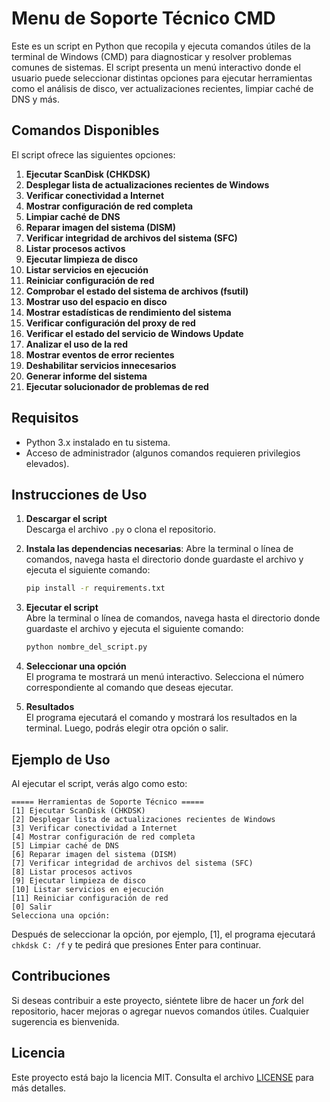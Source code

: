 # Menu de Soporte Técnico CMD

Este es un script en Python que recopila y ejecuta comandos útiles de la terminal de Windows (CMD) para diagnosticar y resolver problemas comunes de sistemas. El script presenta un menú interactivo donde el usuario puede seleccionar distintas opciones para ejecutar herramientas como el análisis de disco, ver actualizaciones recientes, limpiar caché de DNS y más.

## Comandos Disponibles

El script ofrece las siguientes opciones:

1. **Ejecutar ScanDisk (CHKDSK)**  
2. **Desplegar lista de actualizaciones recientes de Windows** 
3. **Verificar conectividad a Internet**  
4. **Mostrar configuración de red completa**  
5. **Limpiar caché de DNS**  
6. **Reparar imagen del sistema (DISM)**  
7. **Verificar integridad de archivos del sistema (SFC)**  
8. **Listar procesos activos**  
9. **Ejecutar limpieza de disco**  
10. **Listar servicios en ejecución**  
11. **Reiniciar configuración de red**
12. **Comprobar el estado del sistema de archivos (fsutil)**
13. **Mostrar uso del espacio en disco**
14. **Mostrar estadísticas de rendimiento del sistema**
15. **Verificar configuración del proxy de red**
16. **Verificar el estado del servicio de Windows Update**
17. **Analizar el uso de la red**
18. **Mostrar eventos de error recientes**
19. **Deshabilitar servicios innecesarios**
20. **Generar informe del sistema**
21. **Ejecutar solucionador de problemas de red**


## Requisitos

- Python 3.x instalado en tu sistema.
- Acceso de administrador (algunos comandos requieren privilegios elevados).

## Instrucciones de Uso

1. **Descargar el script**  
   Descarga el archivo `.py` o clona el repositorio.
   
2. **Instala las dependencias necesarias**:
Abre la terminal o línea de comandos, navega hasta el directorio donde guardaste el archivo y ejecuta el siguiente comando:

    ```bash
    pip install -r requirements.txt
    ```
   
3. **Ejecutar el script**  
   Abre la terminal o línea de comandos, navega hasta el directorio donde guardaste el archivo y ejecuta el siguiente comando:

   ```bash
   python nombre_del_script.py
   ```

4. **Seleccionar una opción**  
   El programa te mostrará un menú interactivo. Selecciona el número correspondiente al comando que deseas ejecutar.

5. **Resultados**  
   El programa ejecutará el comando y mostrará los resultados en la terminal. Luego, podrás elegir otra opción o salir.

## Ejemplo de Uso

Al ejecutar el script, verás algo como esto:

```
===== Herramientas de Soporte Técnico =====
[1] Ejecutar ScanDisk (CHKDSK)
[2] Desplegar lista de actualizaciones recientes de Windows
[3] Verificar conectividad a Internet
[4] Mostrar configuración de red completa
[5] Limpiar caché de DNS
[6] Reparar imagen del sistema (DISM)
[7] Verificar integridad de archivos del sistema (SFC)
[8] Listar procesos activos
[9] Ejecutar limpieza de disco
[10] Listar servicios en ejecución
[11] Reiniciar configuración de red
[0] Salir
Selecciona una opción:
```

Después de seleccionar la opción, por ejemplo, [1], el programa ejecutará `chkdsk C: /f` y te pedirá que presiones Enter para continuar.

## Contribuciones

Si deseas contribuir a este proyecto, siéntete libre de hacer un *fork* del repositorio, hacer mejoras o agregar nuevos comandos útiles. Cualquier sugerencia es bienvenida.

## Licencia

Este proyecto está bajo la licencia MIT. Consulta el archivo [LICENSE](LICENSE) para más detalles.

